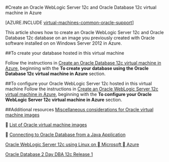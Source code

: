 <properties
	pageTitle="Oracle WebLogic Server and Database VM | Microsoft Azure"
	description="Create an Oracle WebLogic Server 12c and Oracle Database 12c Azure image running on Windows Server 2012, using Resource Manager deployment model."
	services="virtual-machines-windows"
	authors="rickstercdn"
	manager="timlt"
	documentationCenter=""
	tags="azure-resource-manager"/>

<tags
	ms.service="virtual-machines-windows"
	ms.date="05/17/2016"
	wacn.date=""/>

#Create an Oracle WebLogic Server 12c and Oracle Database 12c virtual machine in Azure

[AZURE.INCLUDE [virtual-machines-common-oracle-support](../includes/virtual-machines-common-oracle-support.md)]

This article shows how to create an Oracle WebLogic Server 12c and Oracle Database 12c database on an image you previously created with Oracle software installed on on Windows Server 2012 in Azure. 

##To create your database hosted in this virtual machine

Follow the instructions in [Create an Oracle Database 12c virtual machine in Azure](/documentation/articles/virtual-machines-windows-classic-create-oracle-database/), beginning with the **To create your database using the Oracle Database 12c virtual machine in Azure** section.

##To configure your Oracle WebLogic Server 12c hosted in this virtual machine
Follow the instructions in [Create an Oracle WebLogic Server 12c virtual machine in Azure](/documentation/articles/virtual-machines-windows-create-oracle-weblogic-server-12c/), beginning with the **To configure your Oracle WebLogic Server 12c virtual machine in Azure** section.

##Additional resources
[Miscellaneous considerations for Oracle virtual machine images](/documentation/articles/virtual-machines-windows-classic-oracle-considerations/)


[List of Oracle virtual machine images](/documentation/articles/virtual-machines-linux-classic-oracle-images/)


[Connecting to Oracle Database from a Java Application](http://docs.oracle.com/cd/E11882_01/appdev.112/e12137/getconn.htm#TDPJD136)

[Oracle WebLogic Server 12c using Linux on  Microsoft  Azure](http://www.oracle.com/technetwork/middleware/weblogic/learnmore/oracle-weblogic-on-azure-wp-2020930.pdf)

[Oracle Database 2 Day DBA 12c Release 1](http://docs.oracle.com/cd/E16655_01/server.121/e17643/toc.htm)
